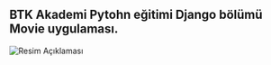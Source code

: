## BTK Akademi Pytohn eğitimi Django bölümü Movie uygulaması.

![Resim Açıklaması](C:\Users\hakan\Desktop\Django-Film\Porje.png)
